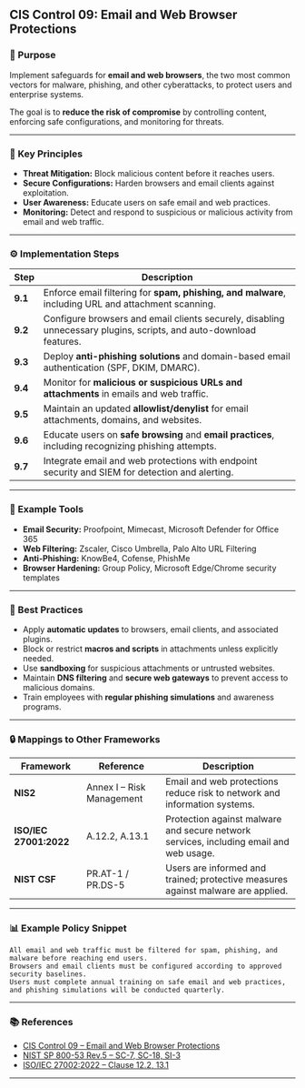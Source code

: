 ## CIS Control 09: Email and Web Browser Protections

### 🎯 Purpose

Implement safeguards for **email and web browsers**, the two most common vectors for malware, phishing, and other cyberattacks, to protect users and enterprise systems.

The goal is to **reduce the risk of compromise** by controlling content, enforcing safe configurations, and monitoring for threats.

---

### 🧩 Key Principles

* **Threat Mitigation:** Block malicious content before it reaches users.
* **Secure Configurations:** Harden browsers and email clients against exploitation.
* **User Awareness:** Educate users on safe email and web practices.
* **Monitoring:** Detect and respond to suspicious or malicious activity from email and web traffic.

---

### ⚙️ Implementation Steps

| Step    | Description                                                                                                        |
| ------- | ------------------------------------------------------------------------------------------------------------------ |
| **9.1** | Enforce email filtering for **spam, phishing, and malware**, including URL and attachment scanning.                |
| **9.2** | Configure browsers and email clients securely, disabling unnecessary plugins, scripts, and auto-download features. |
| **9.3** | Deploy **anti-phishing solutions** and domain-based email authentication (SPF, DKIM, DMARC).                       |
| **9.4** | Monitor for **malicious or suspicious URLs and attachments** in emails and web traffic.                            |
| **9.5** | Maintain an updated **allowlist/denylist** for email attachments, domains, and websites.                           |
| **9.6** | Educate users on **safe browsing** and **email practices**, including recognizing phishing attempts.               |
| **9.7** | Integrate email and web protections with endpoint security and SIEM for detection and alerting.                    |

---

### 🧰 Example Tools

* **Email Security:** Proofpoint, Mimecast, Microsoft Defender for Office 365
* **Web Filtering:** Zscaler, Cisco Umbrella, Palo Alto URL Filtering
* **Anti-Phishing:** KnowBe4, Cofense, PhishMe
* **Browser Hardening:** Group Policy, Microsoft Edge/Chrome security templates

---

### 🧠 Best Practices

* Apply **automatic updates** to browsers, email clients, and associated plugins.
* Block or restrict **macros and scripts** in attachments unless explicitly needed.
* Use **sandboxing** for suspicious attachments or untrusted websites.
* Maintain **DNS filtering** and **secure web gateways** to prevent access to malicious domains.
* Train employees with **regular phishing simulations** and awareness programs.

---

### 🔒 Mappings to Other Frameworks

| Framework              | Reference                 | Description                                                                            |
| ---------------------- | ------------------------- | -------------------------------------------------------------------------------------- |
| **NIS2**               | Annex I – Risk Management | Email and web protections reduce risk to network and information systems.              |
| **ISO/IEC 27001:2022** | A.12.2, A.13.1            | Protection against malware and secure network services, including email and web usage. |
| **NIST CSF**           | PR.AT-1 / PR.DS-5         | Users are informed and trained; protective measures against malware are applied.       |

---

### 📊 Example Policy Snippet

```text
All email and web traffic must be filtered for spam, phishing, and malware before reaching end users.  
Browsers and email clients must be configured according to approved security baselines.  
Users must complete annual training on safe email and web practices, and phishing simulations will be conducted quarterly.
```

---

### 📚 References

* [CIS Control 09 – Email and Web Browser Protections](https://www.cisecurity.org/controls/email-and-web-browser-protections)
* [NIST SP 800-53 Rev.5 – SC-7, SC-18, SI-3](https://csrc.nist.gov/publications/detail/sp/800-53/rev-5/final)
* [ISO/IEC 27002:2022 – Clause 12.2, 13.1](https://www.iso.org/standard/75652.html)

---
